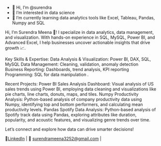 - 👋 Hi, I’m @surendra
- 👀 I’m interested in data science
- 🌱 I’m currently learning data analytics tools like Excel, Tableau, Pandas, Numpy and SQL

Hi, I’m Surendra Meena 👋!
I specialize in data analytics, data management, and visualization. With hands-on experience in SQL, MySQL, Power BI, and Advanced Excel, I help businesses uncover actionable insights that drive growth 📈.

Key Skills & Expertise:
Data Analysis & Visualization: Power BI, DAX, SQL, MySQL Data Management: Cleaning, validation, anomaly detection Business Reporting: Dashboards, trend analysis, KPI reporting Programming: SQL for data manipulation .

Recent Projects:
Power BI Sales Analysis Dashboard: Visual analysis of US sales trends using Power BI, employing data cleaning and visualizations like pie charts, line charts, donuts, maps, and tiles.
Numpy Productivity Analysis: Python-based analysis of company productivity data using Numpy, identifying top and bottom performers, and calculating mean productivity levels.
Pandas Spotify Data Analysis: Python-based analysis of Spotify track data using Pandas, exploring attributes like duration, popularity, and acoustic features, and visualizing genre trends over time.

Let’s connect and explore how data can drive smarter decisions!

🔗[LinkedIn](https://www.linkedin.com/in/surendra-meena-928b03204) | 📧 [surendrameena3252@gmail.com]()   | 
<!---
surendra3211/surendra3211 is a ✨ special ✨ repository because its `README.md` (this file) appears on your GitHub profile.
You can click the Preview link to take a look at your changes.
--->
